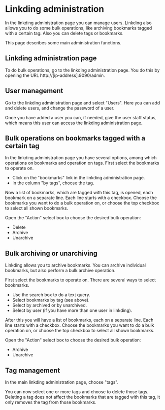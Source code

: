 # Linkding administration

In the linkding administration page you can manage users.
Linkding also allows you to do some bulk operations, like archiving bookmarks tagged with a certain tag.
Also you can delete tags or bookmarks.

This page describes some main administration functions.

## Linkding administration page

To do bulk operations, go to the linkding administration page. 
You do this by opening the URL http://[ip-address]:9090/admin.

## User management

Go to the linkding administration page and select "Users".
Here you can add and delete users, and change the password of a user.

Once you have added a user you can, if needed, give the user staff status, which means this user can access the linkding administration page.

## Bulk operations on bookmarks tagged with a certain tag

In the linkding administration page you have several options, among which operations on bookmarks and operation on tags.
First select the bookmarks to operate on.

- Click on the "bookmarks" link in the linkding administration page.
- In the column "by tags", choose the tag.

Now a list of bookmarks, which are tagged with this tag, is opened, each bookmark on a separate line.
Each line starts with a checkbox.
Choose the bookmarks you want to do a bulk operation on, or choose the top checkbox to select all shown bookmarks.

Open the "Action" select box to choose the desired bulk operation:

- Delete
- Archive
- Unarchive

## Bulk archiving or unarchiving

Linkding allows you to archive bookmarks. You can archive individual bookmarks, but also perform a bulk archive operation.

First select the bookmarks to operate on.
There are several ways to select bookmarks.

- Use the search box to do a text query.
- Select bookmarks by tag (see above).
- Select by archived or by unarchived.
- Select by user (if you have more than one user in linkding).

After this you will have a list of bookmarks, each on a separate line. 
Each line starts with a checkbox.
Choose the bookmarks you want to do a bulk operation on, or choose the top checkbox to select all shown bookmarks.

Open the "Action" select box to choose the desired bulk operation:

- Archive
- Unarchive

## Tag management

In the main linkding administration page, choose "tags".

You can now select one or more tags and choose to delete those tags.
Deleting a tag does not affect the bookmarks that are tagged with this tag, it only removes the tag from those bookmarks.
